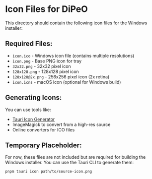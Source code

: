 # Icon Files for DiPeO

This directory should contain the following icon files for the Windows installer:

## Required Files:
- `icon.ico` - Windows icon file (contains multiple resolutions)
- `icon.png` - Base PNG icon for tray
- `32x32.png` - 32x32 pixel icon
- `128x128.png` - 128x128 pixel icon
- `128x128@2x.png` - 256x256 pixel icon (2x retina)
- `icon.icns` - macOS icon (optional for Windows build)

## Generating Icons:
You can use tools like:
- [Tauri Icon Generator](https://tauri.app/v1/guides/features/icons/)
- ImageMagick to convert from a high-res source
- Online converters for ICO files

## Temporary Placeholder:
For now, these files are not included but are required for building the Windows installer.
You can use the Tauri CLI to generate them:
```bash
pnpm tauri icon path/to/source-icon.png
```